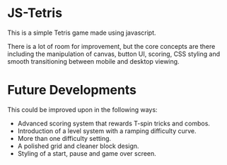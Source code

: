 # JS-Tetris
This is a simple Tetris game made using javascript.

There is a lot of room for improvement, but the core concepts are there including the manipulation of canvas, button UI, scoring, CSS styling and smooth transitioning between mobile and desktop viewing.

# Future Developments
This could be improved upon in the following ways:
-  Advanced scoring system that rewards T-spin tricks and combos.
-  Introduction of a level system with a ramping difficulty curve.
-  More than one difficulty setting.
-  A polished grid and cleaner block design.
-  Styling of a start, pause and game over screen.